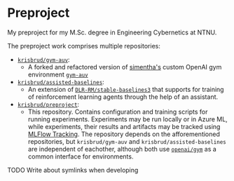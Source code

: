 # Preproject

My preproject for my M.Sc. degree in Engineering Cybernetics at NTNU.

The preproject work comprises multiple repositories:
- [`krisbrud/gym-auv`](https://github.com/krisbrud/gym-auv):
    - A forked and refactored version of [simentha's](https://github.com/simentha/gym-auv) custom OpenAI gym environment [`gym-auv`](https://github.com/simentha/gym-auv)
- [`krisbrud/assisted-baselines`](https://github.com/krisbrud/assisted-baselines):
    - An extension of [`DLR-RM/stable-baselines3`](https://github.com/DLR-RM/stable-baselines3) that supports for training of reinforcement learning agents through the help of an assistant.
- [`krisbrud/preproject`](https://github.com/krisbrud/preproject):
    - This repository. Contains configuration and training scripts for running experiments. Experiments may be run locally or in Azure ML, while experiments, their results and artifacts may be tracked using [MLFlow Tracking](https://www.mlflow.org/docs/latest/tracking.html). The repository depends on the afforementioned repositories, but `krisbrud/gym-auv` and `krisbrud/assisted-baselines` are independent of eachother, although both use [`openai/gym`](https://github.com/openai/gym) as a common interface for environments.

TODO Write about symlinks when developing